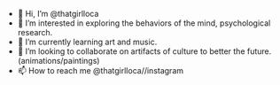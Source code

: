 - 👋 Hi, I’m @thatgirlloca
- 👀 I’m interested in exploring the behaviors of the mind, psychological research.
- 🌱 I’m currently learning art and music. 
- 💞️ I’m looking to collaborate on artifacts of culture to better the future. (animations/paintings) 
- 📫 How to reach me @thatgirlloca//instagram

<!---
thatgirlloca/thatgirlloca is a ✨ special ✨ repository because its `README.md` (this file) appears on your GitHub profile.
You can click the Preview link to take a look at your changes.
--->
